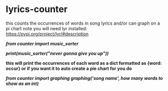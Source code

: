 # lyrics-counter
this counts the occurrences of words in song lyrics and/or can graph on a pi chart 
note you will need lyr installed: https://pypi.org/project/lyr/#description


<p> </p>
<b><i>from counter import music_sorter
  
  print(music_sorter("never gonna give you up"))</i>
  <p> </p>
  this will print the occurrences of each word as a dict formatted as {word: occur}
  or if you want it to auto create a pie chart for you do 
  <p> </p>
  <b><i> from counter import graphing<i> 
      <b><i> graphing('song name', how many words to show as an int)</i>
